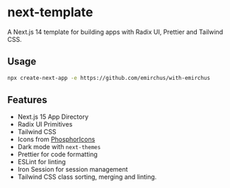 # next-template

A Next.js 14 template for building apps with Radix UI, Prettier and Tailwind CSS.

## Usage

```bash
npx create-next-app -e https://github.com/emirchus/with-emirchus
```

## Features

- Next.js 15 App Directory
- Radix UI Primitives
- Tailwind CSS
- Icons from [PhosphorIcons](https://phosphoricons.com/)
- Dark mode with `next-themes`
- Prettier for code formatting
- ESLint for linting
- Iron Session for session management
- Tailwind CSS class sorting, merging and linting.

